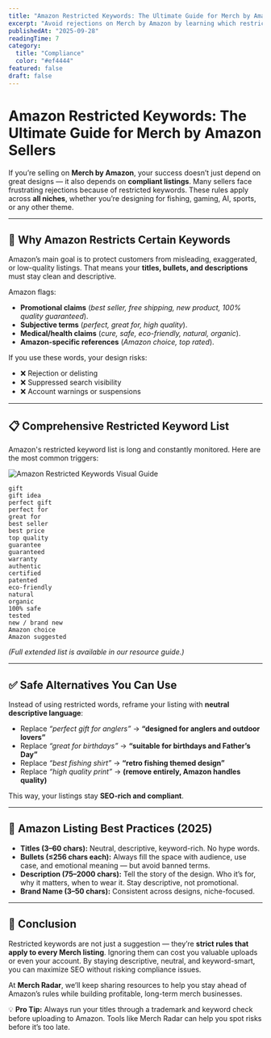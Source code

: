 ```yaml
---
title: "Amazon Restricted Keywords: The Ultimate Guide for Merch by Amazon Sellers"
excerpt: "Avoid rejections on Merch by Amazon by learning which restricted keywords to stay away from and what safe alternatives to use."
publishedAt: "2025-09-28"
readingTime: 7
category:
  title: "Compliance"
  color: "#ef4444"
featured: false
draft: false
---
```


# Amazon Restricted Keywords: The Ultimate Guide for Merch by Amazon Sellers

If you’re selling on **Merch by Amazon**, your success doesn’t just depend on great designs — it also depends on **compliant listings**. Many sellers face frustrating rejections because of restricted keywords. These rules apply across **all niches**, whether you’re designing for fishing, gaming, AI, sports, or any other theme.

---

## 🚫 Why Amazon Restricts Certain Keywords

Amazon’s main goal is to protect customers from misleading, exaggerated, or low-quality listings. That means your **titles, bullets, and descriptions** must stay clean and descriptive.

Amazon flags:
- **Promotional claims** (*best seller, free shipping, new product, 100% quality guaranteed*).  
- **Subjective terms** (*perfect, great for, high quality*).  
- **Medical/health claims** (*cure, safe, eco-friendly, natural, organic*).  
- **Amazon-specific references** (*Amazon choice, top rated*).  

If you use these words, your design risks:
- ❌ Rejection or delisting  
- ❌ Suppressed search visibility  
- ❌ Account warnings or suspensions  

---

## 📋 Comprehensive Restricted Keyword List

Amazon's restricted keyword list is long and constantly monitored. Here are the most common triggers:

![Amazon Restricted Keywords Visual Guide](/images/blog/amazon-restricted-keywords.png)

```text
gift
gift idea
perfect gift
perfect for
great for
best seller
best price
top quality
guarantee
guaranteed
warranty
authentic
certified
patented
eco-friendly
natural
organic
100% safe
tested
new / brand new
Amazon choice
Amazon suggested
```

*(Full extended list is available in our resource guide.)*

---

## ✅ Safe Alternatives You Can Use

Instead of using restricted words, reframe your listing with **neutral descriptive language**:

- Replace *“perfect gift for anglers”* → **“designed for anglers and outdoor lovers”**  
- Replace *“great for birthdays”* → **“suitable for birthdays and Father’s Day”**  
- Replace *“best fishing shirt”* → **“retro fishing themed design”**  
- Replace *“high quality print”* → **(remove entirely, Amazon handles quality)**  

This way, your listings stay **SEO-rich and compliant**.

---

## 🔑 Amazon Listing Best Practices (2025)

- **Titles (3–60 chars):** Neutral, descriptive, keyword-rich. No hype words.  
- **Bullets (≤256 chars each):** Always fill the space with audience, use case, and emotional meaning — but avoid banned terms.  
- **Description (75–2000 chars):** Tell the story of the design. Who it’s for, why it matters, when to wear it. Stay descriptive, not promotional.  
- **Brand Name (3–50 chars):** Consistent across designs, niche-focused.  

---

## 📌 Conclusion

Restricted keywords are not just a suggestion — they’re **strict rules that apply to every Merch listing**. Ignoring them can cost you valuable uploads or even your account. By staying descriptive, neutral, and keyword-smart, you can maximize SEO without risking compliance issues.

At **Merch Radar**, we’ll keep sharing resources to help you stay ahead of Amazon’s rules while building profitable, long-term merch businesses.

💡 **Pro Tip:** Always run your titles through a trademark and keyword check before uploading to Amazon. Tools like Merch Radar can help you spot risks before it’s too late.

